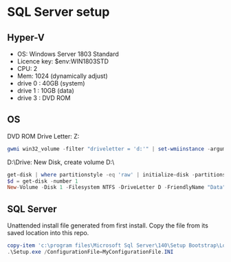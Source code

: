 # SQL Server setup

## Hyper-V

* OS: Windows Server 1803 Standard
* Licence key: $env:WIN1803STD
* CPU: 2
* Mem: 1024 (dynamically adjust)
* drive 0 : 40GB (system)
* drive 1 : 10GB (data)
* drive 3 : DVD ROM

## OS

DVD ROM Drive Letter: Z:

```PowerShell
gwmi win32_volume -filter "driveletter = 'd:'" | set-wmiinstance -arguments @{DriveLetter='Z:'}
```

D:\Drive: New Disk, create volume D:\

```PowerShell
get-disk | where partitionstyle -eq 'raw' | initialize-disk -partitionstyle GPT
$d = get-disk -number 1
New-Volume -Disk 1 -Filesystem NTFS -DriveLetter D -FriendlyName "Data"
```

## SQL Server

Unattended install file generated from first install. Copy the file from its saved location into this repo.

```PowerShell
copy-item 'c:\program files\Microsoft Sql Server\140\Setup Bootstrap\Log\20181015_142431\ConfigurationFile.ini' -Destination Dev:\sssql01\ -FromSession $sess
.\Setup.exe /ConfigurationFile=MyConfigurationFile.INI
```